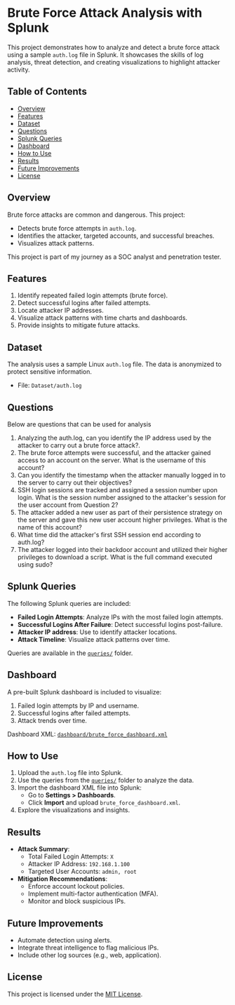 # Brute Force Attack Analysis with Splunk

This project demonstrates how to analyze and detect a brute force attack using a sample `auth.log` file in Splunk. It showcases the skills of log analysis, threat detection, and creating visualizations to highlight attacker activity.

## Table of Contents
- [Overview](#overview)
- [Features](#features)
- [Dataset](#dataset)
- [Questions](#questions)
- [Splunk Queries](#splunk-queries)
- [Dashboard](#dashboard)
- [How to Use](#how-to-use)
- [Results](#results)
- [Future Improvements](#future-improvements)
- [License](#license)

## Overview
Brute force attacks are common and dangerous. This project:
- Detects brute force attempts in `auth.log`.
- Identifies the attacker, targeted accounts, and successful breaches.
- Visualizes attack patterns.

This project is part of my journey as a SOC analyst and penetration tester.

## Features
1. Identify repeated failed login attempts (brute force).
2. Detect successful logins after failed attempts.
3. Locate attacker IP addresses.
4. Visualize attack patterns with time charts and dashboards.
5. Provide insights to mitigate future attacks.

## Dataset
The analysis uses a sample Linux `auth.log` file. The data is anonymized to protect sensitive information.

- File: `Dataset/auth.log`

## Questions
Below are questions that can be used for analysis 
1. Analyzing the auth.log, can you identify the IP address used by the attacker to carry out a brute force attack?.
2. The brute force attempts were successful, and the attacker gained access to an account on the server. What is the username of this account?
3. Can you identify the timestamp when the attacker manually logged in to the server to carry out their objectives?
4. SSH login sessions are tracked and assigned a session number upon login. What is the session number assigned to the attacker's session for the user account from Question 2?
5. The attacker added a new user as part of their persistence strategy on the server and gave this new user account higher privileges. What is the name of this account?
6. What time did the attacker's first SSH session end according to auth.log?
7. The attacker logged into their backdoor account and utilized their higher privileges to download a script. What is the full command executed using sudo?

## Splunk Queries
The following Splunk queries are included:
- **Failed Login Attempts**: Analyze IPs with the most failed login attempts.
- **Successful Logins After Failure**: Detect successful logins post-failure.
- **Attacker IP address**: Use to identify attacker locations.
- **Attack Timeline**: Visualize attack patterns over time.

Queries are available in the [`queries/`](queries/) folder.

## Dashboard
A pre-built Splunk dashboard is included to visualize:
1. Failed login attempts by IP and username.
2. Successful logins after failed attempts.
3. Attack trends over time.

Dashboard XML: [`dashboard/brute_force_dashboard.xml`](dashboard/brute_force_dashboard.xml)

## How to Use
1. Upload the `auth.log` file into Splunk.
2. Use the queries from the [`queries/`](queries/) folder to analyze the data.
3. Import the dashboard XML file into Splunk:
   - Go to **Settings > Dashboards**.
   - Click **Import** and upload `brute_force_dashboard.xml`.
4. Explore the visualizations and insights.

## Results
- **Attack Summary**:
  - Total Failed Login Attempts: `X`
  - Attacker IP Address: `192.168.1.100`
  - Targeted User Accounts: `admin, root`
- **Mitigation Recommendations**:
  - Enforce account lockout policies.
  - Implement multi-factor authentication (MFA).
  - Monitor and block suspicious IPs.

## Future Improvements
- Automate detection using alerts.
- Integrate threat intelligence to flag malicious IPs.
- Include other log sources (e.g., web, application).

## License
This project is licensed under the [MIT License](LICENSE).

